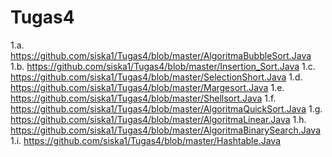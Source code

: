 # Tugas4
1.a. https://github.com/siska1/Tugas4/blob/master/AlgoritmaBubbleSort.Java
1.b. https://github.com/siska1/Tugas4/blob/master/Insertion_Sort.Java
1.c. https://github.com/siska1/Tugas4/blob/master/SelectionShort.Java
1.d. https://github.com/siska1/Tugas4/blob/master/Margesort.Java
1.e. https://github.com/siska1/Tugas4/blob/master/Shellsort.Java
1.f. https://github.com/siska1/Tugas4/blob/master/AlgoritmaQuickSort.Java
1.g. https://github.com/siska1/Tugas4/blob/master/AlgoritmaLinear.Java
1.h. https://github.com/siska1/Tugas4/blob/master/AlgoritmaBinarySearch.Java
1.i. https://github.com/siska1/Tugas4/blob/master/Hashtable.Java
